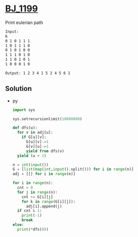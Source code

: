 # [BJ_1199](https://acmicpc.net/problem/1199)

Print eulerian path

```txt
Input:
6
0 1 0 1 1 1
1 0 1 1 1 0
0 1 0 1 0 0
1 1 1 0 1 0
1 1 0 1 0 1
1 0 0 0 1 0

Output: 1 2 3 4 1 5 2 4 5 6 1
```

## Solution

* py

  ```py
  import sys

  sys.setrecursionlimit(10000000)

  def dfs(u):
    for v in adj[u]:
      if G[u][v]:
        G[u][v]-=1
        G[v][u]-=1
        yield from dfs(v)
    yield (u + 1)

  n = int(input())
  G = [list(map(int,input().split())) for i in range(n)]
  adj = [[] for i in range(n)]

  for i in range(n):
    cnt = 0
    for j in range(n):
      cnt += G[i][j]
      for k in range(G[i][j]):
        adj[i].append(j)
    if cnt & 1:
      print(-1)
      break
  else:
    print(*dfs(0))
  ```
